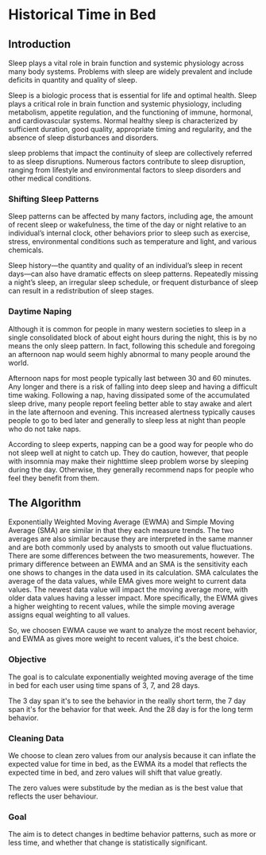 # Historical Time in Bed

## Introduction

Sleep plays a vital role in brain function and systemic physiology across many body systems. Problems with sleep are widely prevalent and include deficits in quantity and quality of sleep.

Sleep is a biologic process that is essential for life and optimal health. Sleep plays a
critical role in brain function and systemic physiology, including metabolism, appetite
regulation, and the functioning of immune, hormonal, and cardiovascular systems.
Normal healthy sleep is characterized by sufficient duration, good quality, appropriate
timing and regularity, and the absence of sleep disturbances and disorders.

sleep problems that impact the continuity of sleep are collectively referred to as sleep disruptions. Numerous factors contribute to sleep disruption, ranging from lifestyle and environmental factors to sleep disorders and other medical conditions.

### Shifting Sleep Patterns

Sleep patterns can be affected by many factors, including age, the amount of recent sleep or wakefulness, the time of the day or night relative to an individual’s internal clock, other behaviors prior to sleep such as exercise, stress, environmental conditions such as temperature and light, and various chemicals.

Sleep history—the quantity and quality of an individual’s sleep in recent days—can also have dramatic effects on sleep patterns. Repeatedly missing a night’s sleep, an irregular sleep schedule, or frequent disturbance of sleep can result in a redistribution of sleep stages. 

### Daytime Naping 
Although it is common for people in many western societies to sleep in a single consolidated block of about eight hours during the night, this is by no means the only sleep pattern. In fact, following this schedule and foregoing an afternoon nap would seem highly abnormal to many people around the world.

Afternoon naps for most people typically last between 30 and 60 minutes. Any longer and there is a risk of falling into deep sleep and having a difficult time waking. Following a nap, having dissipated some of the accumulated sleep drive, many people report feeling better able to stay awake and alert in the late afternoon and evening. This increased alertness typically causes people to go to bed later and generally to sleep less at night than people who do not take naps.

According to sleep experts, napping can be a good way for people who do not sleep well at night to catch up. They do caution, however, that people with insomnia may make their nighttime sleep problem worse by sleeping during the day. Otherwise, they generally recommend naps for people who feel they benefit from them.

## The Algorithm 

Exponentially Weighted Moving Average (EWMA) and Simple Moving Average (SMA) are similar in that they each measure trends. The two averages are also similar because they are interpreted in the same manner and are both commonly used by analysts to smooth out value fluctuations.
There are some differences between the two measurements, however. The primary difference between an EWMA and an SMA is the sensitivity each one shows to changes in the data used in its calculation.
SMA calculates the average of the data values, while EMA gives more weight to current data values. The newest data value will impact the moving average more, with older data values having a lesser impact.
More specifically, the EWMA gives a higher weighting to recent values, while the simple moving average assigns equal weighting to all values.

So, we choosen EWMA cause we want to analyze the most recent behavior, and EWMA as gives more weight to recent values, it's the best choice.

### Objective 

The goal is to calculate exponentially weighted moving average of the time in bed for each user using time spans of 3, 7, and 28 days.

The 3 day span it's to see the behavior in the really short term, the 7 day span it's for the behavior for that week. And the 28 day is for the long term behavior. 

### Cleaning Data

We choose to clean zero values from our analysis because it can inflate the expected value for time in bed, as the EWMA its a model that reflects the expected time in bed, and zero values will shift that value greatly. 

The zero values were substitude by the median as is the best value that reflects the user behaviour. 

### Goal

The aim is to detect changes in bedtime behavior patterns, such as more or less time, and whether that change is statistically significant. 




